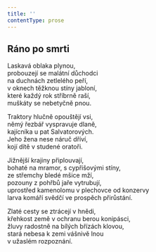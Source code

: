 ```yaml
---
title: ''
contentType: prose
---
```


## Ráno po smrti

Laskavá oblaka plynou,  
probouzejí se malátní důchodci  
na duchnách zetlelého peří,  
v oknech těžknou stíny jabloní,  
které každý rok stříbrně raší,  
muškáty se nebetyčně pnou.

Traktory hlučně opouštějí vsi,  
němý řezbář vyspravuje dlaně,  
kajícníka u pat Salvatorových.  
Jeho žena nese náruč dříví,  
kojí dítě v studené oratoři.

Jižnější krajiny připlouvají,  
bohaté na mramor, s cypřišovými stíny,  
ze střemchy bledé mšice mží,  
pozouny z pohřbů jaře vytrubují,  
uprostřed kamenolomu v plechovce od konzervy  
larva komáří svědčí ve prospěch přirůstání.

Zlaté cesty se ztrácejí v hnědi,  
křehkost země v ochranu berou konipásci,  
žluvy radostně na bílých břízách klovou,  
stará nebesa k zemi vášnivě lnou  
v užaslém rozpoznání.
